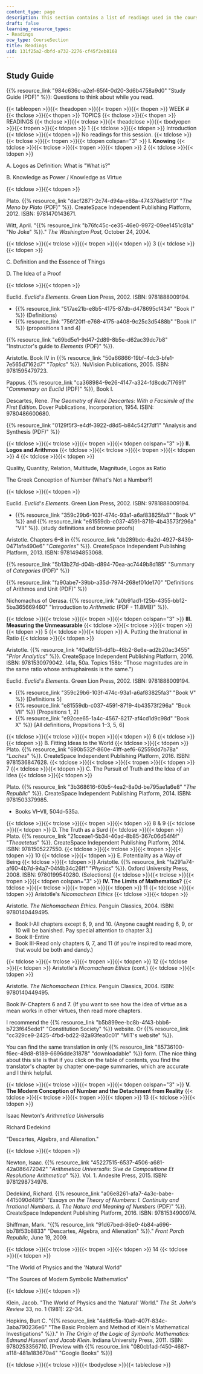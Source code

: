 ```yaml
---
content_type: page
description: This section contains a list of readings used in the course.
draft: false
learning_resource_types:
- Readings
ocw_type: CourseSection
title: Readings
uid: 131f25a2-dbfd-a732-2276-cf45f2eb8168
---
```

## Study Guide

{{% resource_link "984c636c-a2ef-65f4-0d20-3d6b4758a9d0" "Study Guide (PDF)" %}}: Questions to think about while you read.

{{< tableopen >}}{{< theadopen >}}{{< tropen >}}{{< thopen >}}
WEEK #
{{< thclose >}}{{< thopen >}}
TOPICS
{{< thclose >}}{{< thopen >}}
READINGS
{{< thclose >}}{{< trclose >}}{{< theadclose >}}{{< tbodyopen >}}{{< tropen >}}{{< tdopen >}}
1
{{< tdclose >}}{{< tdopen >}}
Introduction
{{< tdclose >}}{{< tdopen >}}
No readings for this session.
{{< tdclose >}}{{< trclose >}}{{< tropen >}}{{< tdopen colspan="3" >}}
**I. Knowing**
{{< tdclose >}}{{< trclose >}}{{< tropen >}}{{< tdopen >}}
2
{{< tdclose >}}{{< tdopen >}}

A. Logos as Definition: What is "What is?"

B. Knowledge as Power / Knowledge as Virtue

{{< tdclose >}}{{< tdopen >}}

Plato. {{% resource_link "dacf2871-2c74-d94a-e88a-474376a61cf0" "*The Meno by Plato* (PDF)" %}}. CreateSpace Independent Publishing Platform, 2012. ISBN: 9781470143671.

Witt, April. "{{% resource_link "b76fc45c-ce35-46e0-9972-09ee1451c81a" "No Joke" %}}." *The Washington Post,* October 24, 2004.

{{< tdclose >}}{{< trclose >}}{{< tropen >}}{{< tdopen >}}
3
{{< tdclose >}}{{< tdopen >}}

C. Definition and the Essence of Things

D. The Idea of a Proof

{{< tdclose >}}{{< tdopen >}}

Euclid. *Euclid's Elements*. Green Lion Press, 2002. ISBN: 9781888009194.

- {{% resource_link "517ae21b-e8b5-4175-87db-d478695cf434" "Book I" %}} (Definitions)
- {{% resource_link "756f20ff-e768-4175-a408-9c25c3d5488b" "Book II" %}} (propositions 1 and 4)

{{% resource_link "e69bd5e1-9d47-2d89-8b5e-d62ac39dc7b8" "Instructor's guide to *Elements* (PDF)" %}}.

Aristotle. Book IV in {{% resource_link "50a66866-19bf-4dc3-bfe1-7e565d7162d7" "*Topics*" %}}. NuVision Publications, 2005. ISBN: 9781595479723.

Pappus. {{% resource_link "ca368984-9e26-4147-a324-fd8cdc717691" "*Commenary on Euclid* (PDF)" %}}, Book I.

Descartes, Rene. *The Geometry of René Descartes: With a Facsimile of the First Edition*. Dover Publications, Incorporation, 1954. ISBN: 9780486600680.

{{% resource_link "0129f5f3-e4df-3922-d8d5-b84c542f7df1" "Analysis and Synthesis (PDF)" %}}

{{< tdclose >}}{{< trclose >}}{{< tropen >}}{{< tdopen colspan="3" >}}
**II. Logos and Arithmos**
{{< tdclose >}}{{< trclose >}}{{< tropen >}}{{< tdopen >}}
4
{{< tdclose >}}{{< tdopen >}}

Quality, Quantity, Relation, Multitude, Magnitude, Logos as Ratio

The Greek Conception of Number (What's Not a Number?)

{{< tdclose >}}{{< tdopen >}}

Euclid. *Euclid's Elements*. Green Lion Press, 2002. ISBN: 9781888009194.

- {{% resource_link "359c29b6-103f-474c-93a1-a6af83825fa3" "Book V" %}} and {{% resource_link "e81559db-c037-4591-8719-4b43573f296a" "VII" %}}. (study definitions and browse proofs)

Aristotle. Chapters 6–8 in {{% resource_link "db289bdc-6a2d-4927-8439-0471afa490e6" "*Categories*" %}}. CreateSpace Independent Publishing Platform, 2013. ISBN: 9781494853068.

{{% resource_link "5b13b27d-d04b-d894-70ea-ac7449b8d185" "Summary of *Categories* (PDF)" %}}

{{% resource_link "fa90abe7-39bb-a35d-7974-268ef01de170" "Definitions of Arithmos and Unit (PDF)" %}}

Nichomachus of Gerasa. {{% resource_link "a0b91ad1-f25b-4355-bb12-5ba365669460" "Introduction to *Arithmetic* (PDF - 11.8MB)" %}}.

{{< tdclose >}}{{< trclose >}}{{< tropen >}}{{< tdopen colspan="3" >}}
**III. Measuring the Unmeasurable**
{{< tdclose >}}{{< trclose >}}{{< tropen >}}{{< tdopen >}}
5
{{< tdclose >}}{{< tdopen >}}
A. Putting the Irrational in Ratio
{{< tdclose >}}{{< tdopen >}}

Aristotle. {{% resource_link "40a6bf51-dd1b-46b2-8e6e-ad2b20ac3455" "*Prior Analytics*" %}}. CreateSpace Independent Publishing Platform, 2016. ISBN: 9781530979042. (41a, 50a. Topics 158b: "Those magnitudes are in the same ratio whose anthuphairesis is the same.")

Euclid. *Euclid's Elements*. Green Lion Press, 2002. ISBN: 9781888009194.

- {{% resource_link "359c29b6-103f-474c-93a1-a6af83825fa3" "Book V" %}} \[Definitions 5\]
- {{% resource_link "e81559db-c037-4591-8719-4b43573f296a" "Book VII" %}} \[Propsitions 1, 2\]
- {{% resource_link "e92cee65-1a4c-4567-8217-af4cd1d9c98d" "Book X" %}} \[All definitions, Propsitions 1–3, 5, 6\]

{{< tdclose >}}{{< trclose >}}{{< tropen >}}{{< tdopen >}}
6
{{< tdclose >}}{{< tdopen >}}
B. Fitting Ideas to the World
{{< tdclose >}}{{< tdopen >}}
Plato. {{% resource_link "690b532f-860e-41ff-aef6-62559dd7b78a" "*Laches*" %}}. CreateSpace Independent Publishing Platform, 2016. ISBN: 9781536847628.
{{< tdclose >}}{{< trclose >}}{{< tropen >}}{{< tdopen >}}
7
{{< tdclose >}}{{< tdopen >}}
C. The Pursuit of Truth and the Idea of an Idea
{{< tdclose >}}{{< tdopen >}}

Plato. {{% resource_link "3b368616-60b5-4ea2-8a0d-be795ae1a6e8" "*The Republic*" %}}. CreateSpace Independent Publishing Platform, 2014. ISBN: 9781503379985.

- Books VI–VII, 504d–535a.

{{< tdclose >}}{{< trclose >}}{{< tropen >}}{{< tdopen >}}
8 & 9
{{< tdclose >}}{{< tdopen >}}
D. The Truth as a Surd
{{< tdclose >}}{{< tdopen >}}
Plato. {{% resource_link "21cceae1-5b34-40ad-8b85-367c06d54f4f" "*Theaetetus*" %}}. CreateSpace Independent Publishing Platform, 2014. ISBN: 9781505227550.
{{< tdclose >}}{{< trclose >}}{{< tropen >}}{{< tdopen >}}
10
{{< tdclose >}}{{< tdopen >}}
E. Potentiality as a Way of Being
{{< tdclose >}}{{< tdopen >}}
Aristotle. {{% resource_link "fa291a74-af60-4b7d-94a7-04f4b34c26ff" "*Physics*" %}}. Oxford University Press, 2008. ISBN: 9780199540280. (Selections)
{{< tdclose >}}{{< trclose >}}{{< tropen >}}{{< tdopen colspan="3" >}}
**IV. The Limits of Mathematics?**
{{< tdclose >}}{{< trclose >}}{{< tropen >}}{{< tdopen >}}
11
{{< tdclose >}}{{< tdopen >}}
Aristotle's *Nicomachean Ethics*
{{< tdclose >}}{{< tdopen >}}

Aristotle. *The Nichomachean Ethics*. Penguin Classics, 2004. ISBN: 9780140449495.

- Book I-All chapters except 6, 9, and 10. (Anyone caught reading 6, 9, or 10 will be banished. Pay special attention to chapter 3.)
- Book II-Entire
- Book III-Read only chapters 6, 7, and 11 (if you're inspired to read more, that would be both and dandy.)

{{< tdclose >}}{{< trclose >}}{{< tropen >}}{{< tdopen >}}
12
{{< tdclose >}}{{< tdopen >}}
Aristotle's *Nicomachean Ethics* (cont.)
{{< tdclose >}}{{< tdopen >}}

Aristotle. *The Nichomachean Ethics*. Penguin Classics, 2004. ISBN: 9780140449495.

Book IV-Chapters 6 and 7. (If you want to see how the idea of virtue as a mean works in other virtues, then read more chapters.

I recommend the {{% resource_link "b5b899ee-bc8b-4f43-bbb6-b723f645ede1" "Constitution Society" %}} website. Or {{% resource_link "cc329ce9-2425-4fbd-bd22-82a93fea0c01" "MIT's website" %}}.

You can find the same translation in only {{% resource_link "85736100-f6ec-49d8-8189-6696dde31878" "downloadable" %}} form. (The nice thing about this site is that if you click on the table of contents, you find the translator's chapter by chapter one-page summaries, which are accurate and I think helpful.

{{< tdclose >}}{{< trclose >}}{{< tropen >}}{{< tdopen colspan="3" >}}
**V. The Modern Conception of Number and the Detachment from Reality**
{{< tdclose >}}{{< trclose >}}{{< tropen >}}{{< tdopen >}}
13
{{< tdclose >}}{{< tdopen >}}

Isaac Newton's *Arithmetica Universalis*

Richard Dedekind

"Descartes, Algebra, and Alienation."

{{< tdclose >}}{{< tdopen >}}

Newton, Isaac. {{% resource_link "45227515-6537-4506-a681-42a086472042" "*Arithmetica Universalis: Sive de Compositione Et Resolutione Arithmetica*" %}}*.* Vol. 1. Andesite Press, 2015. ISBN: 9781298734976.

Dedekind, Richard. {{% resource_link "a06e8261-afa7-4a3c-babe-4415090d48f5" "*Essays on the Theory of Numbers: I. Continuity and Irrational Numbers. II. The Nature and Meaning of Numbers* (PDF)" %}}. CreateSpace Independent Publishing Platform, 2016. ISBN: 9781534900974.

Shiffman, Mark. "{{% resource_link "91d67bed-86e0-4b84-a696-bb78f53b8833" "Descartes, Algebra, and Alienation" %}}." *Front Porch Republic*, June 19, 2009.

{{< tdclose >}}{{< trclose >}}{{< tropen >}}{{< tdopen >}}
14
{{< tdclose >}}{{< tdopen >}}

"The World of Physics and the 'Natural World"

"The Sources of Modern Symbolic Mathematics"

{{< tdclose >}}{{< tdopen >}}

Klein, Jacob. "The World of Physics and the 'Natural' World." *The St. John's Review* 33, no. 1 (1981): 22–34.

Hopkins, Burt C. "{{% resource_link "4a6ffc5a-10a9-407f-834c-3aba790236e6" "The Basic Problem and Method of Klein's Mathematical Investigations" %}}." In *The Origin of the Logic of Symbolic Mathematics: Edmund Husserl and Jacob Klein*. Indiana University Press, 2011. ISBN: 9780253356710. \[Preview with {{% resource_link "080cb1ad-f450-4687-a118-481a183670a4" "Google Books" %}}\]

{{< tdclose >}}{{< trclose >}}{{< tbodyclose >}}{{< tableclose >}}